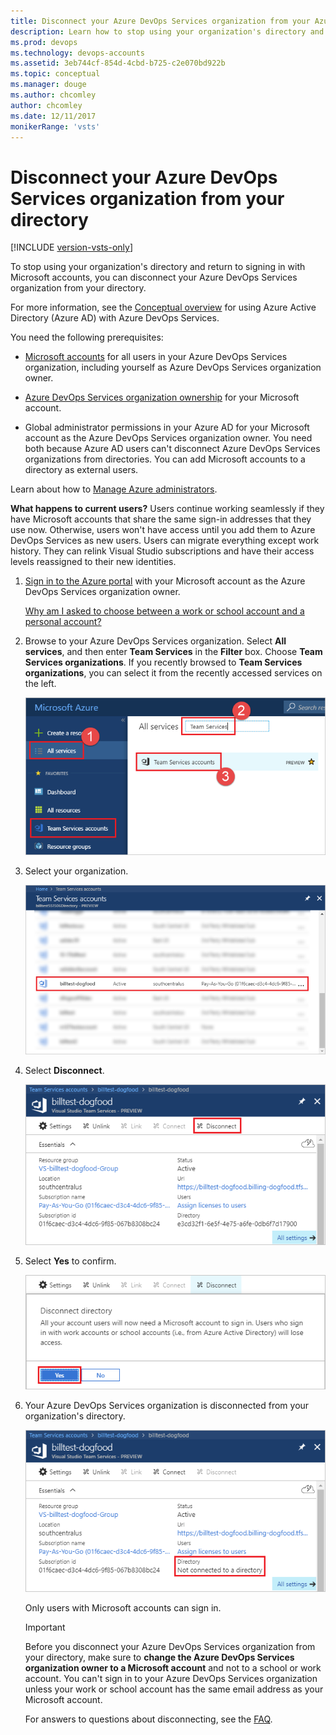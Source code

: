 ```yaml
---
title: Disconnect your Azure DevOps Services organization from your Azure AD
description: Learn how to stop using your organization's directory and sign in with a Microsoft account by disconnecting your Azure DevOps Services account from your directory
ms.prod: devops
ms.technology: devops-accounts
ms.assetid: 3eb744cf-854d-4cbd-b725-c2e070bd922b
ms.topic: conceptual
ms.manager: douge
ms.author: chcomley
author: chcomley
ms.date: 12/11/2017
monikerRange: 'vsts'
---
```

# Disconnect your Azure DevOps Services organization from your directory

[!INCLUDE [version-vsts-only](../../_shared/version-vsts-only.md)]

<a name="DisconnectDirectory"></a>

To stop using your organization's directory and return to signing in with Microsoft accounts, you can disconnect your Azure DevOps Services organization from your directory. 

For more information, see the [Conceptual overview](access-with-azure-ad.md) for using Azure Active Directory (Azure AD) with Azure DevOps Services.

You need the following prerequisites:

* [Microsoft accounts](`https://signup.live.com/`) for all users in your Azure DevOps Services organization, including yourself as Azure DevOps Services organization owner.

* [Azure DevOps Services organization ownership](faq-change-app-access.md#find-owner) for your Microsoft account. 

* Global administrator permissions in your Azure AD for your Microsoft account as the Azure DevOps Services organization owner. You need both because Azure AD users can't disconnect Azure DevOps Services organizations from directories. You can add Microsoft accounts to a directory as external users. 

Learn about how to [Manage Azure administrators](https://azure.microsoft.com/documentation/articles/active-directory-assign-admin-roles/).

**What happens to current users?**  Users continue working seamlessly if they have Microsoft accounts that share the same sign-in addresses that they use now. Otherwise, users won't have access until you add them to Azure DevOps Services as new users. Users can migrate everything except work history. They can relink Visual Studio subscriptions and have their access levels reassigned to their new identities.

1. [Sign in to the Azure portal](https://portal.azure.com/) with your Microsoft account as the Azure DevOps Services organization owner.

   [Why am I asked to choose between a work or school account and a personal account?](faq-azure-access.md#ChooseOrgAcctMSAcct)

1. Browse to your Azure DevOps Services organization. Select **All services**, and then enter **Team Services** in the **Filter** box. Choose **Team Services organizations**. If you recently browsed to **Team Services organizations**, you can select it from the recently accessed services on the left.

   ![Select Team Services organizations in the Azure portal](_img/manage-work-access/browse-to-team-services.png)

1. Select your organization.

   ![Select your organization in Azure portal](_img/manage-work-access/select-team-services-organization.png)

1. Select **Disconnect**.

   ![Configure the organization](_img/manage-work-access/azure-configure-disconnect.png)

1. Select **Yes** to confirm.

   ![Disconnect the organization from directory](_img/manage-work-access/azuredisconnectdirectory1.png)

1. Your Azure DevOps Services organization is disconnected from your organization's directory.

   ![Organization is now disconnected from your directory](_img/manage-work-access/azuredisconnectdirectory3.png)

   Only users with Microsoft accounts can sign in.
	
   > [!Important]
   > Before you disconnect your Azure DevOps Services organization from your directory, make sure to **change the Azure DevOps Services organization owner to a Microsoft account** and not to a school or work account. You can't sign in to your Azure DevOps Services organization unless your work or school account has the same email address as your Microsoft account.

   For answers to questions about disconnecting, see the [FAQ](faq-azure-access.md#faq-disconnect).






